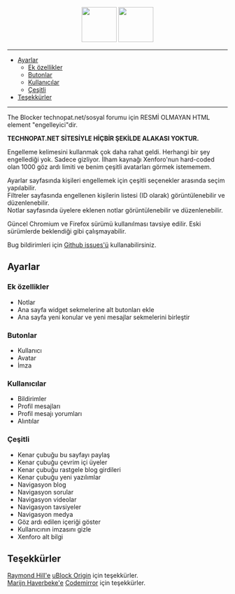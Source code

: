<p align="center">
<a href="https://chrome.google.com/webstore/detail/the-blocker/nmamfbkbakeogpleihmmgbglafohpdif"><img src="https://user-images.githubusercontent.com/53034558/254320037-35e496f8-51da-4aa6-a191-b42c662c9b64.svg" height="80"></a>
<a href="https://addons.mozilla.org/en-US/firefox/addon/the-blocker"><img src="https://github-production-user-asset-6210df.s3.amazonaws.com/53034558/294989034-01853ec5-4807-41b8-828a-d5115beda804.svg" height="80"></a>
</p>

***

* [Ayarlar](#ayarlar)
  * [Ek özellikler](#ek-özellikler)
  * [Butonlar](#butonlar)
  * [Kullanıcılar](#kullanıcılar)
  * [Çeşitli](#çeşitli)
* [Teşekkürler](#teşekkürler)

***

The Blocker technopat.net/sosyal forumu için RESMİ OLMAYAN HTML element "engelleyici"dir.

**TECHNOPAT.NET SİTESİYLE HİÇBİR ŞEKİLDE ALAKASI YOKTUR.**

Engelleme kelimesini kullanmak çok daha rahat geldi. Herhangi bir şey engellediği yok. Sadece gizliyor. İlham kaynağı Xenforo'nun hard-coded olan 1000 göz ardı limiti ve benim çeşitli avatarları görmek istememem.

Ayarlar sayfasında kişileri engellemek için çeşitli seçenekler arasında seçim yapılabilir.  
Filtreler sayfasında engellenen kişilerin listesi (ID olarak) görüntülenebilir ve düzenlenebilir.  
Notlar sayfasında üyelere eklenen notlar görüntülenebilir ve düzenlenebilir.

Güncel Chromium ve Firefox sürümü kullanılması tavsiye edilir. Eski sürümlerde beklendiği gibi çalışmayabilir.

Bug bildirimleri için [Github issues'ü](https://github.com/J3ekir/The-Blocker/issues) kullanabilirsiniz.

## Ayarlar

### Ek özellikler
- Notlar
- Ana sayfa widget sekmelerine alt butonları ekle
- Ana sayfa yeni konular ve yeni mesajlar sekmelerini birleştir

### Butonlar
- Kullanıcı
- Avatar
- İmza

### Kullanıcılar
- Bildirimler
- Profil mesajları
- Profil mesajı yorumları
- Alıntılar

### Çeşitli
- Kenar çubuğu bu sayfayı paylaş
- Kenar çubuğu çevrim içi üyeler
- Kenar çubuğu rastgele blog girdileri
- Kenar çubuğu yeni yazılımlar
- Navigasyon blog
- Navigasyon sorular
- Navigasyon videolar
- Navigasyon tavsiyeler
- Navigasyon medya
- Göz ardı edilen içeriği göster
- Kullanıcının imzasını gizle
- Xenforo alt bilgi

## Teşekkürler
[Raymond Hill'e](https://github.com/gorhill) [uBlock Origin](https://github.com/gorhill/uBlock) için teşekkürler.  
[Marijn Haverbeke'e](https://github.com/marijnh) [Codemirror](https://codemirror.net/5/index.html) için teşekkürler.
